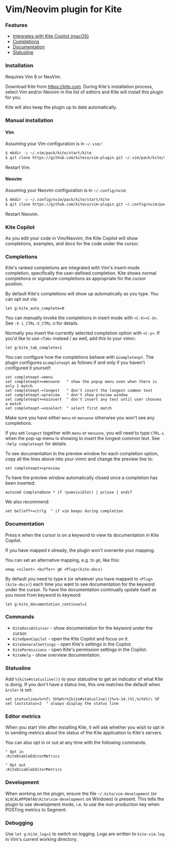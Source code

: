 # Vim/Neovim plugin for Kite


### Features

- [Integrates with Kite Copilot (macOS)](#kite-copilot)
- [Completions](#completions)
- [Documentation](#documentation)
- [Statusline](#statusline)


### Installation

Requires Vim 8 or NeoVim.

Download Kite from https://kite.com.  During Kite's installation process, select Vim and/or Neovim in the list of editors and Kite will install this plugin for you.

Kite will also keep the plugin up to date automatically.


### Manual installation

#### Vim

Assuming your Vim configuration is in `~/.vim/`:

```sh
$ mkdir -p ~/.vim/pack/kite/start/kite
$ git clone https://github.com/kiteco/vim-plugin.git ~/.vim/pack/kite/start/kite/
```

Restart Vim.


#### Neovim

Assuming your Neovim configuration is in `~/.config/nvim`:

```sh
$ mkdir -p ~/.config/nvim/pack/kite/start/kite
$ git clone https://github.com/kiteco/vim-plugin.git ~/.config/nvim/pack/kite/start/kite/
```

Restart Neovim.


### Kite Copilot

As you edit your code in Vim/Neovim, the Kite Copilot will show completions, examples, and docs for the code under the cursor.


### Completions

Kite's ranked completions are integrated with Vim's insert-mode completion, specifically the user-defined completion.  Kite shows normal completions or signature-completions as appropriate for the cursor position.

By default Kite's completions will show up automatically as you type.  You can opt out via:

```viml
let g:kite_auto_complete=0
```

You can manually invoke the completions in insert mode with `<C-X><C-U>`.  See `:h i_CTRL-X_CTRL-U` for details.

Normally you insert the currently selected completion option with `<C-y>`.  If you'd like to use `<Tab>` instead / as well, add this to your vimrc:

```viml
let g:kite_tab_complete=1
```

You can configure how the completions behave with `&completeopt`.  The plugin configures `&completeopt` as follows if and only if you haven't configured it yourself:

```viml
set completeopt-=menu
set completeopt+=menuone   " show the popup menu even when there is only 1 match
set completeopt-=longest   " don't insert the longest common text
set completeopt-=preview   " don't show preview window
set completeopt+=noinsert  " don't insert any text until user chooses a match
set completeopt-=noselect  " select first match
```

Make sure you have either `menu` or `menuone` otherwise you won't see any completions.

If you set `longest` together with `menu` or `menuone`, you will need to type `CTRL-L` when the pop-up menu is showing to insert the longest common text.  See `:help completeopt` for details.

To see documentation in the preview window for each completion option, copy all the lines above into your vimrc and change the preview line to:

```viml
set completeopt+=preview
```

To have the preview window automatically closed once a completion has been inserted:

```viml
autocmd CompleteDone * if !pumvisible() | pclose | endif
```

We also recommend:

```viml
set belloff+=ctrlg  " if vim beeps during completion
```


### Documentation

Press `K` when the cursor is on a keyword to view its documentation in Kite Copilot.

If you have mapped `K` already, the plugin won't overwrite your mapping.

You can set an alternative mapping, e.g. to `gK`, like this:

```viml
nmap <silent> <buffer> gK <Plug>(kite-docs)
```

By default you need to type `K` (or whatever you have mapped to `<Plug>(kite-docs)`) each time you want to see documentation for the keyword under the cursor.  To have the documentation continually update itself as you move from keyword to keyword:

```viml
let g:kite_documentation_continual=1
```


### Commands

- `KiteDocsAtCursor` - show documentation for the keyword under the cursor.
- `KiteOpenCopilot` - open the Kite Copilot and focus on it.
- `KiteGeneralSettings` - open Kite's settings in the Copilot.
- `KitePermissions` - open Kite's permission settings in the Copilot.
- `KiteHelp` - show overview documentation.



### Statusline

Add `%{kite#statusline()}` to your statusline to get an indicator of what Kite is doing.  If you don't have a status line, this one matches the default when `&ruler` is set:

```viml
set statusline=%<%f\ %h%m%r%{kite#statusline()}%=%-14.(%l,%c%V%)\ %P
set laststatus=2  " always display the status line
```


### Editor metrics

When you start Vim after installing Kite, it will ask whether you wish to opt in to sending metrics about the status of the Kite application to Kite's servers.

You can also opt in or out at any time with the following commands:

```viml
" Opt in
:KiteEnableEditorMetrics

" Opt out
:KiteDisableEditorMetrics
```


### Development

When working on the plugin, ensure the file `~/.kite/vim-development` (or `$LOCALAPPDATA$\Kite\vim-development` on Windows) is present.  This tells the plugin to use development mode, i.e. to use the non-production key when POSTing metrics to Segment.


### Debugging

Use `let g:kite_log=1` to switch on logging.  Logs are written to `kite-vim.log` in Vim's current working directory.
